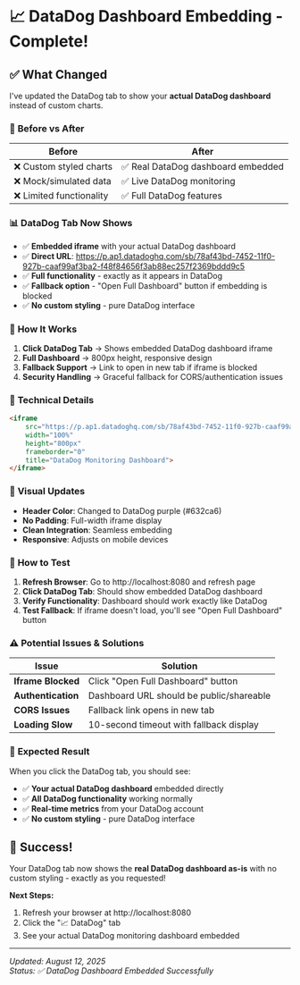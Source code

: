 # 📈 DataDog Dashboard Embedding - Complete!

## ✅ **What Changed**

I've updated the DataDog tab to show your **actual DataDog dashboard** instead of custom charts.

### 🔄 **Before vs After**

| Before | After |
|--------|--------|
| ❌ Custom styled charts | ✅ Real DataDog dashboard embedded |
| ❌ Mock/simulated data | ✅ Live DataDog monitoring |
| ❌ Limited functionality | ✅ Full DataDog features |

### 📊 **DataDog Tab Now Shows**

- ✅ **Embedded iframe** with your actual DataDog dashboard
- ✅ **Direct URL**: https://p.ap1.datadoghq.com/sb/78af43bd-7452-11f0-927b-caaf99af3ba2-f48f84656f3ab88ec257f2369bddd9c5
- ✅ **Full functionality** - exactly as it appears in DataDog
- ✅ **Fallback option** - "Open Full Dashboard" button if embedding is blocked
- ✅ **No custom styling** - pure DataDog interface

### 🎯 **How It Works**

1. **Click DataDog Tab** → Shows embedded DataDog dashboard iframe
2. **Full Dashboard** → 800px height, responsive design
3. **Fallback Support** → Link to open in new tab if iframe is blocked
4. **Security Handling** → Graceful fallback for CORS/authentication issues

### 🔧 **Technical Details**

```html
<iframe 
    src="https://p.ap1.datadoghq.com/sb/78af43bd-7452-11f0-927b-caaf99af3ba2-f48f84656f3ab88ec257f2369bddd9c5"
    width="100%" 
    height="800px" 
    frameborder="0"
    title="DataDog Monitoring Dashboard">
</iframe>
```

### 🎨 **Visual Updates**

- **Header Color**: Changed to DataDog purple (#632ca6)
- **No Padding**: Full-width iframe display
- **Clean Integration**: Seamless embedding
- **Responsive**: Adjusts on mobile devices

### 🚀 **How to Test**

1. **Refresh Browser**: Go to http://localhost:8080 and refresh page
2. **Click DataDog Tab**: Should show embedded DataDog dashboard
3. **Verify Functionality**: Dashboard should work exactly like DataDog
4. **Test Fallback**: If iframe doesn't load, you'll see "Open Full Dashboard" button

### ⚠️ **Potential Issues & Solutions**

| Issue | Solution |
|-------|----------|
| **Iframe Blocked** | Click "Open Full Dashboard" button |
| **Authentication** | Dashboard URL should be public/shareable |
| **CORS Issues** | Fallback link opens in new tab |
| **Loading Slow** | 10-second timeout with fallback display |

### 🎯 **Expected Result**

When you click the DataDog tab, you should see:

- ✅ **Your actual DataDog dashboard** embedded directly
- ✅ **All DataDog functionality** working normally
- ✅ **Real-time metrics** from your DataDog account
- ✅ **No custom styling** - pure DataDog interface

## 🎊 **Success!**

Your DataDog tab now shows the **real DataDog dashboard as-is** with no custom styling - exactly as you requested!

**Next Steps:**
1. Refresh your browser at http://localhost:8080
2. Click the "📈 DataDog" tab
3. See your actual DataDog monitoring dashboard embedded

---
*Updated: August 12, 2025*  
*Status: ✅ DataDog Dashboard Embedded Successfully*
